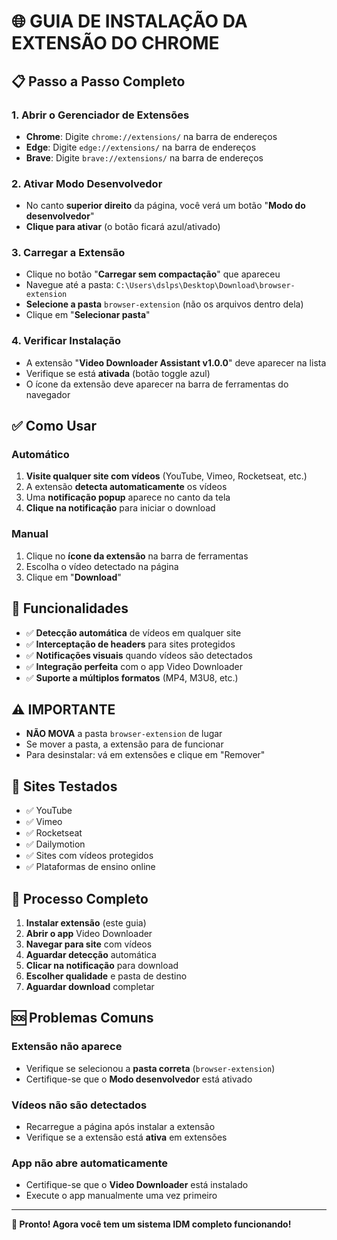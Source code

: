 # 🌐 GUIA DE INSTALAÇÃO DA EXTENSÃO DO CHROME

## 📋 Passo a Passo Completo

### 1. Abrir o Gerenciador de Extensões
- **Chrome**: Digite `chrome://extensions/` na barra de endereços
- **Edge**: Digite `edge://extensions/` na barra de endereços  
- **Brave**: Digite `brave://extensions/` na barra de endereços

### 2. Ativar Modo Desenvolvedor
- No canto **superior direito** da página, você verá um botão "**Modo do desenvolvedor**"
- **Clique para ativar** (o botão ficará azul/ativado)

### 3. Carregar a Extensão
- Clique no botão "**Carregar sem compactação**" que apareceu
- Navegue até a pasta: `C:\Users\dslps\Desktop\Download\browser-extension`
- **Selecione a pasta** `browser-extension` (não os arquivos dentro dela)
- Clique em "**Selecionar pasta**"

### 4. Verificar Instalação
- A extensão "**Video Downloader Assistant v1.0.0**" deve aparecer na lista
- Verifique se está **ativada** (botão toggle azul)
- O ícone da extensão deve aparecer na barra de ferramentas do navegador

## ✅ Como Usar

### Automático
1. **Visite qualquer site com vídeos** (YouTube, Vimeo, Rocketseat, etc.)
2. A extensão **detecta automaticamente** os vídeos
3. Uma **notificação popup** aparece no canto da tela
4. **Clique na notificação** para iniciar o download

### Manual
1. Clique no **ícone da extensão** na barra de ferramentas
2. Escolha o vídeo detectado na página
3. Clique em "**Download**"

## 🔧 Funcionalidades

- ✅ **Detecção automática** de vídeos em qualquer site
- ✅ **Interceptação de headers** para sites protegidos
- ✅ **Notificações visuais** quando vídeos são detectados
- ✅ **Integração perfeita** com o app Video Downloader
- ✅ **Suporte a múltiplos formatos** (MP4, M3U8, etc.)

## ⚠️ IMPORTANTE

- **NÃO MOVA** a pasta `browser-extension` de lugar
- Se mover a pasta, a extensão para de funcionar
- Para desinstalar: vá em extensões e clique em "Remover"

## 🎯 Sites Testados

- ✅ YouTube
- ✅ Vimeo  
- ✅ Rocketseat
- ✅ Dailymotion
- ✅ Sites com vídeos protegidos
- ✅ Plataformas de ensino online

## 🔄 Processo Completo

1. **Instalar extensão** (este guia)
2. **Abrir o app** Video Downloader
3. **Navegar para site** com vídeos
4. **Aguardar detecção** automática
5. **Clicar na notificação** para download
6. **Escolher qualidade** e pasta de destino
7. **Aguardar download** completar

## 🆘 Problemas Comuns

### Extensão não aparece
- Verifique se selecionou a **pasta correta** (`browser-extension`)
- Certifique-se que o **Modo desenvolvedor** está ativado

### Vídeos não são detectados
- Recarregue a página após instalar a extensão
- Verifique se a extensão está **ativa** em extensões

### App não abre automaticamente
- Certifique-se que o **Video Downloader** está instalado
- Execute o app manualmente uma vez primeiro

---

**🎉 Pronto! Agora você tem um sistema IDM completo funcionando!**